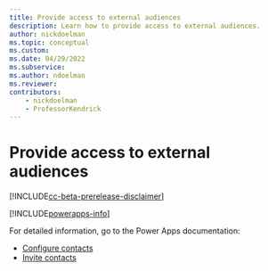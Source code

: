 ```yaml
---
title: Provide access to external audiences
description: Learn how to provide access to external audiences.
author: nickdoelman
ms.topic: conceptual
ms.custom: 
ms.date: 04/29/2022
ms.subservice:
ms.author: ndoelman
ms.reviewer:
contributors:
    - nickdoelman
    - ProfessorKendrick
---
```


# Provide access to external audiences

[!INCLUDE[cc-beta-prerelease-disclaimer](../includes/cc-beta-prerelease-disclaimer.md)]

[!INCLUDE[powerapps-info](../includes/cc-powerapps-info.md)]

For detailed information, go to the Power Apps documentation:

- [Configure contacts](/power-apps/maker/portals/configure/configure-contacts)
- [Invite contacts](/power-apps/maker/portals/configure/invite-contacts)




